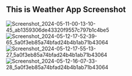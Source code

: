 ## This is Weather App Screenshot

![Screenshot_2024-05-11-00-13-10-45_ab1359306de43320f9557c797b1c4be5](https://github.com/sahilpvns/Weather-App-MVVM-Android/assets/68979700/07eb6e06-4279-4aa6-914f-c6ee6eaa85e1)
![Screenshot_2024-05-12-17-52-39-65_5a0f3eb85a74bfad24b4b1ab71b43064](https://github.com/sahilpvns/Weather-App-MVVM-Android/assets/68979700/fa79869a-5db1-4e1a-8c4c-6f74e835caa4)
![Screenshot_2024-05-12-17-55-13-27_5a0f3eb85a74bfad24b4b1ab71b43064](https://github.com/sahilpvns/Weather-App-MVVM-Android/assets/68979700/032aa2d0-64ca-43e3-8aaf-3f4f719327b4)
![Screenshot_2024-05-12-16-07-33-28_5a0f3eb85a74bfad24b4b1ab71b43064](https://github.com/sahilpvns/Weather-App-MVVM-Android/assets/68979700/9ee2f5e9-fa32-42c4-a5fa-0c84941937aa)
